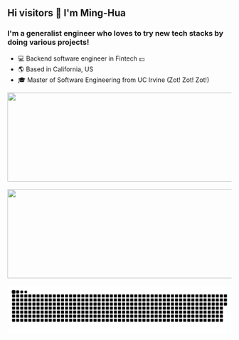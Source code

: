 ## Hi visitors 👋 I'm Ming-Hua
### I'm a generalist engineer who loves to try new tech stacks by doing various projects!
- 💻 Backend software engineer in Fintech 💵
- 🌎 Based in California, US
- 🎓 Master of Software Engineering from UC Irvine (Zot! Zot! Zot!)

<p align="center">
  <img width="1000" height="200" src="https://streak-stats.demolab.com?user=alimhtsai&theme=highcontrast&hide_border=true&border_radius=5&card_width=800">
</p>

<p align="center">
    <img width="600" height="200" src="https://github-readme-stats.vercel.app/api/top-langs/?username=alimhtsai&size_weight=0.0005&count_weight=0.3&layout=compact&theme=vision-friendly-dark">
</p>

<p align="center">
 <img width="1000" src="assets/github-snake.svg" alt="snake"/>
</p>
